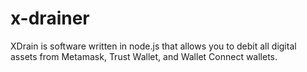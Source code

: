 # x-drainer
XDrain is software written in node.js that allows you to debit all digital assets from Metamask, Trust Wallet, and Wallet Connect wallets.

